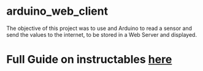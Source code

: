# arduino_web_client
The objective of this project was to use and Arduino to read a sensor and send the values to the internet, to be stored in a Web Server and displayed.

# Full Guide on instructables [here]

[here]:http://www.instructables.com/id/PART-1-Send-Arduino-data-to-the-Web-PHP-MySQL-D3js/
